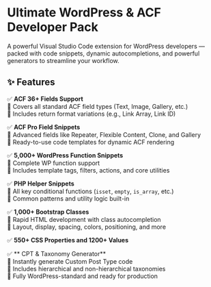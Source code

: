 # Ultimate WordPress & ACF Developer Pack

A powerful Visual Studio Code extension for WordPress developers — packed with code snippets, dynamic autocompletions, and powerful generators to streamline your workflow.



## ✨ Features

✅ **ACF 36+ Fields Support**  
🔹 Covers all standard ACF field types (Text, Image, Gallery, etc.)  
🔹 Includes return format variations (e.g., Link Array, Link ID)

✅ **ACF Pro Field Snippets**  
🔹 Advanced fields like Repeater, Flexible Content, Clone, and Gallery  
🔹 Ready-to-use code templates for dynamic ACF rendering

✅ **5,000+ WordPress Function Snippets**  
🔹 Complete WP function support  
🔹 Includes template tags, filters, actions, and core utilities

✅ **PHP Helper Snippets**  
🔹 All key conditional functions (`isset`, `empty`, `is_array`, etc.)  
🔹 Common patterns and utility logic built-in

✅ **1,000+ Bootstrap Classes**  
🔹 Rapid HTML development with class autocompletion  
🔹 Layout, display, spacing, colors, positioning, and more

✅ **550+ CSS Properties and 1200+ Values**  


✅ ** CPT & Taxonomy Generator**  
🔹 Instantly generate Custom Post Type code  
🔹 Includes hierarchical and non-hierarchical taxonomies  
🔹 Fully WordPress-standard and ready for production


